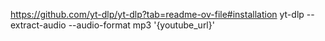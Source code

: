 https://github.com/yt-dlp/yt-dlp?tab=readme-ov-file#installation
yt-dlp --extract-audio --audio-format mp3 '{youtube_url}'
